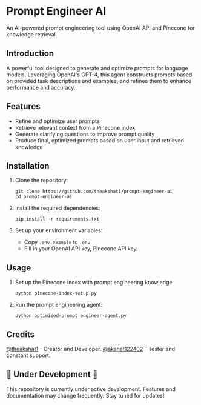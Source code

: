# Prompt Engineer AI

An AI-powered prompt engineering tool using OpenAI API and Pinecone for knowledge retrieval.

## Introduction

A powerful tool designed to generate and optimize prompts for language models. Leveraging OpenAI's GPT-4, this agent constructs prompts based on provided task descriptions and examples, and refines them to enhance performance and accuracy.

## Features

- Refine and optimize user prompts
- Retrieve relevant context from a Pinecone index
- Generate clarifying questions to improve prompt quality
- Produce final, optimized prompts based on user input and retrieved knowledge

## Installation

1. Clone the repository:
   ```
   git clone https://github.com/theakshat1/prompt-engineer-ai
   cd prompt-engineer-ai
   ```

2. Install the required dependencies:
   ```
   pip install -r requirements.txt
   ```

3. Set up your environment variables:
   - Copy `.env.example` to `.env`
   - Fill in your OpenAI API key, Pinecone API key.

## Usage

1. Set up the Pinecone index with prompt engineering knowledge
   ```
   python pinecone-index-setup.py
   ```

2. Run the prompt engineering agent:
   ```
   python optimized-prompt-engineer-agent.py
   ```

## Credits

[@theakshat1](https://github.com/theakshat1) - Creator and Developer.
[@akshat122402](https://github.com/akshat122402) - Tester and constant support.

## 🚧 Under Development 🚧

This repository is currently under active development. Features and documentation may change frequently. Stay tuned for updates!
